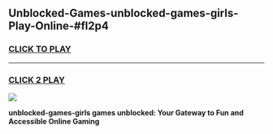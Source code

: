 
## Unblocked-Games-unblocked-games-girls-Play-Online-#fl2p4
<h3>
<a href="https://premium.freeplayer.one?title=unblocked-games-girls&ref=27F">CLICK TO PLAY</a></h3>
<hr>

<h3>
<a href="https://premium.freeplayer.one?title=unblocked-games-girls&ref=27F">CLICK 2 PLAY</a>
  
</h3>

<a href="https://premium.freeplayer.one?title=unblocked-games-girls&ref=27F"><img src="https://clearcache.store/games.png"></a>


**unblocked-games-girls games unblocked: Your Gateway to Fun and Accessible Online Gaming**
